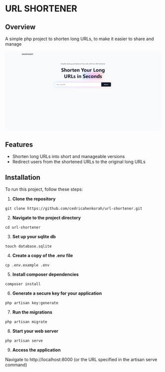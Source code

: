 # URL SHORTENER

## Overview

A simple php project to shorten long URLs, to make it easier to share and manage

![Screenshot of the landing page](/landingpagess.jpeg)

## Features

- Shorten long URLs into short and manageable versions
- Redirect users from the shortened URLs to the original long URLs

## Installation

To run this project, follow these steps:

1. **Clone the repository**

```shell
git clone https://github.com/cedricahenkorah/url-shortener.git
```

2. **Navigate to the project directory**

```shell
cd url-shortener
```

3. **Set up your sqlite db**

```shell
touch database.sqlite
```

4. **Create a copy of the .env file**

```shell
cp .env.example .env
```

5. **Install composer dependencies**

```shell
composer install
```

6. **Generate a secure key for your application**

```shell
php artisan key:generate
```

7. **Run the migrations**

```shell
php artisan migrate
```

8. **Start your web server**

```shell
php artisan serve
```

9. **Access the application**

Navigate to http://localhost:8000 (or the URL specified in the artisan serve command)
